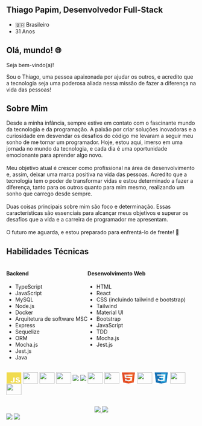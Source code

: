## Thiago Papim, Desenvolvedor Full-Stack

- 🇧🇷 Brasileiro
- 31 Anos

## Olá, mundo! 🌐

Seja bem-vindo(a)!

Sou o Thiago, uma pessoa apaixonada por ajudar os outros, e acredito que a tecnologia seja uma poderosa aliada nessa missão de fazer a diferença na vida das pessoas!



## Sobre Mim


Desde a minha infância, sempre estive em contato com o fascinante mundo da tecnologia e da programação. A paixão por criar soluções inovadoras e a curiosidade em desvendar os desafios do código me levaram a seguir meu sonho de me tornar um programador. Hoje, estou aqui, imerso em uma jornada no mundo da tecnologia, e cada dia é uma oportunidade emocionante para aprender algo novo.
<br><br>
Meu objetivo atual é crescer como profissional na área de desenvolvimento e, assim, deixar uma marca positiva na vida das pessoas. Acredito que a tecnologia tem o poder de transformar vidas e estou determinado a fazer a diferença, tanto para os outros quanto para mim mesmo, realizando um sonho que carrego desde sempre.
<br><br>Duas coisas principais sobre mim são foco e determinação. Essas características são essenciais para alcançar meus objetivos e superar os desafios que a vida e a carreira de programador me apresentam.
<br><br> O futuro me aguarda, e estou preparado para enfrentá-lo de frente! 🚀

## Habilidades Técnicas

<div style="display:flex">
<div>

#### Backend

- TypeScript
- JavaScript
- MySQL
- Node.js
- Docker
- Arquitetura de software MSC
- Express
- Sequelize
- ORM
- Mocha.js
- Jest.js
- Java
</div>
<div>

#### Desenvolvimento Web
- HTML
- React
- CSS (incluindo tailwind e bootstrap)
- Tailwind
- Material UI
- Bootstrap
- JavaScript
- TDD
- Mocha.js
- Jest.js

</div>
</div>
    
<div style="display: inline_block"><br>
  <img align="center" alt="TypeScript" height="30" width="40" src="https://raw.githubusercontent.com/devicons/devicon/master/icons/javascript/javascript-plain.svg">
  <img align="center" height="30" width="40" src="https://cdn.jsdelivr.net/gh/devicons/devicon/icons/typescript/typescript-plain.svg" />
  <img align="center" height="30" width="40" src="https://cdn.jsdelivr.net/gh/devicons/devicon/icons/docker/docker-plain-wordmark.svg" />
  <img align="center" height="30" width="40" src="https://www.svgrepo.com/show/354099/mysql.svg" />
  <img align="center" height="90" src="https://cdn.jsdelivr.net/gh/devicons/devicon/icons/express/express-original-wordmark.svg" />
  <img  align="center" height="90" src="https://cdn.jsdelivr.net/gh/devicons/devicon/icons/nodejs/nodejs-original-wordmark.svg" />
  <img align="center" height="30" width="40" src="https://cdn.jsdelivr.net/gh/devicons/devicon/icons/jest/jest-plain.svg" />
  <img align="center" height="30" width="40" src="https://cdn.jsdelivr.net/gh/devicons/devicon/icons/mocha/mocha-plain.svg" />

  <img align="center" alt="HTML" height="30" width="40" src="https://raw.githubusercontent.com/devicons/devicon/master/icons/html5/html5-original.svg">
  <img align="center" height="30" width="40" src="https://cdn.jsdelivr.net/gh/devicons/devicon/icons/react/react-original.svg" />
  <img align="center" alt="CSS" height="30" width="40" src="https://raw.githubusercontent.com/devicons/devicon/master/icons/css3/css3-original.svg">
  <img align="center" height="30" width="40" src="https://cdn.jsdelivr.net/gh/devicons/devicon/icons/bootstrap/bootstrap-original.svg" />
  <img align="center" height="30" width="40" src="https://www.svgrepo.com/show/374118/tailwind.svg" />

</div>

 ##
<div align="center">
   <a href="https://github.com/thiago-papim">
     <img src="https://github-readme-stats.vercel.app/api?username=thiago-papim&show_icons=true&theme=dark"
        height="180em">
     <img src="https://github-readme-stats.vercel.app/api/top-langs/?username=thiago-papim&show_icons=true&theme=dark"
        height="180em">
 </div>

<div> 
  <a href = "mailto:thiago-fourp@gmail.com"><img src="https://img.shields.io/badge/-Gmail-%23333?style=for-the-badge&logo=gmail&logoColor=white" target="_blank"></a>
  <a href="https://www.linkedin.com/in/thiago-papim/" target="_blank" rel="noreferrer"><img src="https://img.shields.io/badge/-LinkedIn-%230077B5?style=for-the-badge&logo=linkedin&logoColor=white" target="_blank"></a>
</div>

